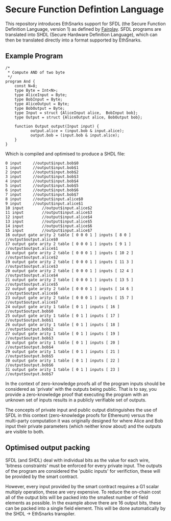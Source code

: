 # Secure Function Defintion Language

This repository introduces EthSnarks support for SFDL (the Secure Function Definition Language, version 1) as defined by [Fairplay](Fairplay-whitepaper.pdf). SFDL programs are translated into SHDL (Secure Hardware Definition Language), which can then be translated directly into a format supported by EthSnarks.


## Example Program

```
/*
 * Compute AND of two byte 
 */
program And {
	const N=8;
	type Byte = Int<N>;
	type AliceInput = Byte;
	type BobInput = Byte;
	type AliceOutput = Byte; 
	type BobOutput = Byte; 
	type Input = struct {AliceInput alice,	BobInput bob};
	type Output = struct {AliceOutput alice, BobOutput bob};

	function Output output(Input input) {
           output.alice = (input.bob & input.alice);
           output.bob = (input.bob & input.alice);
	}
}
```

Which is compiled and optimised to produce a SHDL file:

```
0 input		//output$input.bob$0
1 input		//output$input.bob$1
2 input		//output$input.bob$2
3 input		//output$input.bob$3
4 input		//output$input.bob$4
5 input		//output$input.bob$5
6 input		//output$input.bob$6
7 input		//output$input.bob$7
8 input		//output$input.alice$0
9 input		//output$input.alice$1
10 input		//output$input.alice$2
11 input		//output$input.alice$3
12 input		//output$input.alice$4
13 input		//output$input.alice$5
14 input		//output$input.alice$6
15 input		//output$input.alice$7
16 output gate arity 2 table [ 0 0 0 1 ] inputs [ 8 0 ]	//output$output.alice$0
17 output gate arity 2 table [ 0 0 0 1 ] inputs [ 9 1 ]	//output$output.alice$1
18 output gate arity 2 table [ 0 0 0 1 ] inputs [ 10 2 ]	//output$output.alice$2
19 output gate arity 2 table [ 0 0 0 1 ] inputs [ 11 3 ]	//output$output.alice$3
20 output gate arity 2 table [ 0 0 0 1 ] inputs [ 12 4 ]	//output$output.alice$4
21 output gate arity 2 table [ 0 0 0 1 ] inputs [ 13 5 ]	//output$output.alice$5
22 output gate arity 2 table [ 0 0 0 1 ] inputs [ 14 6 ]	//output$output.alice$6
23 output gate arity 2 table [ 0 0 0 1 ] inputs [ 15 7 ]	//output$output.alice$7
24 output gate arity 1 table [ 0 1 ] inputs [ 16 ]	//output$output.bob$0
25 output gate arity 1 table [ 0 1 ] inputs [ 17 ]	//output$output.bob$1
26 output gate arity 1 table [ 0 1 ] inputs [ 18 ]	//output$output.bob$2
27 output gate arity 1 table [ 0 1 ] inputs [ 19 ]	//output$output.bob$3
28 output gate arity 1 table [ 0 1 ] inputs [ 20 ]	//output$output.bob$4
29 output gate arity 1 table [ 0 1 ] inputs [ 21 ]	//output$output.bob$5
30 output gate arity 1 table [ 0 1 ] inputs [ 22 ]	//output$output.bob$6
31 output gate arity 1 table [ 0 1 ] inputs [ 23 ]	//output$output.bob$7
```

In the context of zero-knowledge proofs all of the program inputs should be considered as 'private' with the outputs being public. That is to say, you provide a zero-knowledge proof that executing the program with an unknown set of inputs results in a publicly verifiable set of outputs.

The concepts of private input and public output distinguishes the use of SFDL in this context (zero-knowledge proofs for Ethereum) versus the multi-party computation it was originally designed for where Alice and Bob input their private parameters (which neither know about) and the outputs are visible to both.

## Optimised output packing

SFDL (and SHDL) deal with individual bits as the value for each wire, 'bitness constraints' must be enforced for every private input. The outputs of the program are considered the 'public inputs' for verifiction, these will be provided by the smart contract.

However, every input provided by the smart contract requires a G1 scalar multiply operation, these are very expensive. To reduce the on-chain cost all of the output bits will be packed into the smallest number of field elements as possible. In the example above there are 16 output bits, these can be packed into a single field element. This will be done automatically by the SHDL -> EthSnarks transpiler.
